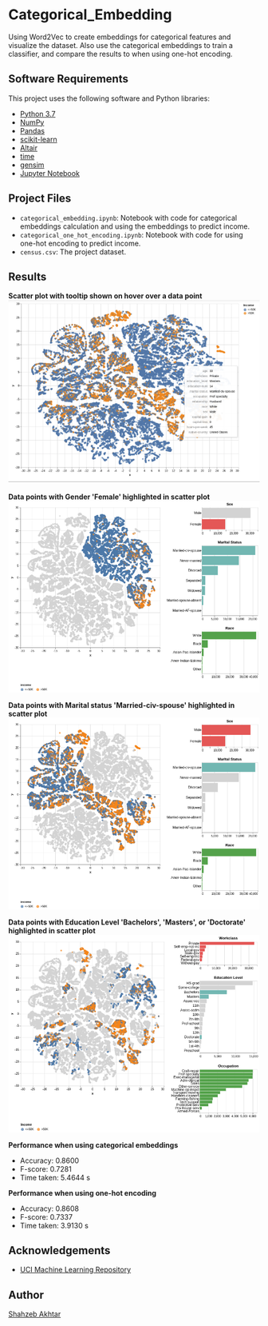 # Categorical_Embedding
Using Word2Vec to create embeddings for categorical features and visualize the dataset.
Also use the categorical embeddings to train a classifier, and compare the results to when using one-hot encoding.

## Software Requirements

This project uses the following software and Python libraries:

- [Python 3.7](https://www.python.org/downloads/release/python-370/)
- [NumPy](http://www.numpy.org/)
- [Pandas](http://pandas.pydata.org/)
- [scikit-learn](http://scikit-learn.org/stable/)
- [Altair](https://altair-viz.github.io/index.html)
- [time](https://docs.python.org/3/library/time.html)
- [gensim](https://radimrehurek.com/gensim/index.html)
- [Jupyter Notebook](http://ipython.org/notebook.html)

## Project Files

- `categorical_embedding.ipynb`: Notebook with code for categorical embeddings calculation and using the embeddings to predict income.
- `categorical_one_hot_encoding.ipynb`: Notebook with code for using one-hot encoding to predict income.
- `census.csv`: The project dataset.

## Results

**Scatter plot with tooltip shown on hover over a data point**
![scatter](screen_shots/scatter_with_hover.png)

**Data points with Gender 'Female' highlighted in scatter plot**
![scatter](screen_shots/scatter_with_female.png)

**Data points with Marital status 'Married-civ-spouse' highlighted in scatter plot**
![scatter](screen_shots/scatter_married_with_spouse.png)

**Data points with Education Level 'Bachelors', 'Masters', or 'Doctorate' highlighted in scatter plot**
![scatter](screen_shots/scatter_with_higher_education.png)

**Performance when using categorical embeddings**

- Accuracy: 0.8600
- F-score: 0.7281
- Time taken: 5.4644 s

**Performance when using one-hot encoding**

- Accuracy: 0.8608
- F-score: 0.7337
- Time taken: 3.9130 s

## Acknowledgements

- [UCI Machine Learning Repository](https://archive.ics.uci.edu/ml/datasets/Census+Income)

## Author
[Shahzeb Akhtar](https://www.linkedin.com/in/shahzebakhtar/)
